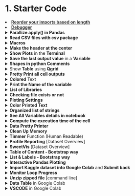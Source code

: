 <h1 id="1startercode">1. Starter Code</h1>

<div style='width:1000px;margin:auto;'>


<li><a href="https://www.browserling.com/tools/line-length-sort"><b><span style='color:#333'>Reorder your imports based on length</span></b></a> </li>
<li><a href="./1_starter//21_debugging.html"><b><span style='color:#333'>Debugger</span></b></a> </li>


<details><summary> <b>Parallize apply() in Pandas</b> </summary>
<pre><code>$ pip install pandarallel
# Import
from pandarallel import pandarallel

# Initialization
pandarallel.initialize(nb_workers=2, progress_bar=True)

# Standard pandas apply
df.apply(func)

# Parallel apply
df.parallel_apply(func)
</code></pre>
</details>

<details><summary> <b>Read CSV files with csv package</b> </summary>
<pre><code>import csv

##### Load data.
def load_data(filepath, skip_already_labeled=False):
    # CSV format: [ID, TEXT, LABEL, SAMPLING_STRATEGY, CONFIDENCE]
    with open(filepath, 'r') as csvfile:
        data = []
        reader = csv.reader(csvfile)
        for row in reader:
            if skip_already_labeled and row[0] in already_labeled: continue

            if len(row) < 3: row.append("") # Add empty col for LABEL to add later.
            if len(row) < 4: row.append("") # Add empty col for SAMPLING_STRATEGY to add later.
            if len(row) < 5: row.append(0)  # Add empty col for CONFIDENCE to add later.

            data.append(row)
            label = str(row[2])
            if row[2] != "":
                textid = row[0]
                already_labeled[textid] = label

    csvfile.close()
    return data

##### Append rows to existing csv file.
def append_data(filepath, data):
    with open(filepath, "a", errors="replace") as csvfile:
        writer = csv.writer(csvfile)
        writer.writerows(data)
    csvfile.close()
    
####### Overwrite the existing csv file.
def write_data(filepath, data):
    with open(filepath, "w", errors="replace") as csvfile:
        writer = csv.writer(csvfile)
        writer.writerows(data)
    csvfile.close()
</code></pre>
</details>

<details><summary> <b>Macros</b> </summary><p>
<ul>
<li><a href="./1_starter/Macros.html#Macros"><b><span style='color:#333'>How to build a macro</span></b></a> </li>
</ul>

<details><summary> <b>__basic</b> </summary><p><pre><code class="python language-python"># Version 1.4
import numpy as np
import pandas as pd
import seaborn as sns
from tqdm import tqdm
from termcolor import colored
import os
import gc
import sys
import pdb


import warnings
warnings.filterwarnings('ignore')

import matplotlib.pyplot as plt

%matplotlib inline
%precision 4

tqdm.pandas(tqdm())

pd.set_option('display.max_columns', None)
pd.set_option('display.float_format', lambda x: '{:.4f}'.format(x)) #Limiting floats output to 3 decimal points

plt.style.use('fivethirtyeight')
sns.set_style('white')

print('Basic libraries have been loaded!')
</code></pre>
</p></details>

<details><summary> <b>__basic_funcs</b> </summary><p><pre><code class="python language-python">import inspect

############### Show colored text #############


def bg(value, type='num', color='blue'):
    value = str('{:,}'.format(value)) if type == 'num' else str(value)
    return colored(' ' + value + ' ', color, attrs=['reverse', 'blink'])


############ Print the variable name ##############
# Credits: https://stackoverflow.com/questions/18425225/getting-the-name-of-a-variable-as-a-string

def var2str(var):
    """
    Gets the name of var. Does it from the out most frame inner-wards.
    :param var: variable to get name from.
    :return: string
    """
    for fi in reversed(inspect.stack()):
        names = [var_name for var_name, var_val in fi.frame.f_locals.items() if var_val is var]
        if len(names) &gt; 0:
            return names[0]


def shape(*args):
    for df in args:
        if len(df.shape) &lt;= 1:
            print(f'~&gt; {colored(var2str(df), attrs=["blink"]):{15}} has {bg(np.array(df)[..., None].shape[0]):&lt;{27}} rows, and {bg(np.array(df)[..., None].shape[1]):&lt;{22}} columns.')
        else:
            print(f'~&gt; {colored(var2str(df), attrs=["blink"]):{15}} has {bg(df.shape[0]):&lt;{27}} rows, and {bg(df.shape[1]):&lt;{22}} columns.')


############### Summary Table #####################
from scipy import stats

# Summary dataframe

def summary(df, sort_col=0):
    summary = pd.DataFrame({'dtypes': df.dtypes}).reset_index()
    summary.columns = ['Name', 'dtypes']
    summary['Missing'] = df.isnull().sum().values
    summary['M_Percent'] = round(100 * summary['Missing'] / df.shape[0], 2)
    summary['Uniques'] = df.nunique().values
    summary['First Value'] = df.loc[0].values
    summary['Second Value'] = df.loc[1].values
    summary['Third Value'] = df.loc[2].values

    summary = summary.sort_values(by=[sort_col], ascending=False) if sort_col else summary

    # Print some smmaries.
    print(f'~&gt; Dataframe has {bg(df.shape[0])} Rows, and {bg(df.shape[1])} Columns.')
    print(f'~&gt; Dataframe has {bg(summary[summary["Missing"] &gt; 0].shape[0], color="red")} Columns have [Missing] Values.')
    print('---' * 20)
    for type_name in np.unique(df.dtypes):
        print(f'~&gt; There are {bg(df.select_dtypes(type_name).shape[1])}\t Columns that have [Type] = {bg(type_name, "s", "green")}')

    print('---'*20)
    return summary.style.background_gradient(cmap='summer_r')


def reduce_mem_usage(df):
    start_mem = df.memory_usage().sum() / 1024**3
    print('~&gt; Memory usage of dataframe is {:.3f} GB'.format(start_mem))

    for col in df.columns:
        col_type = df[col].dtype
        if col_type != object:
            c_min = df[col].min()
            c_max = df[col].max()

            if str(col_type)[:3] == 'int' or (float(df[col][0]).is_integer() and np.isfinite(df[col]).sum() == df.shape[0]):
                if len(df[col].unique()) &lt;= 2:
                    df[col] = df[col].astype(np.bool)
                elif c_min &gt; np.iinfo(np.int8).min and c_max &lt; np.iinfo(np.int8).max:
                    df[col] = df[col].astype(np.int8)
                elif c_min &gt; np.iinfo(np.uint8).min and c_max &lt; np.iinfo(np.uint8).max:
                    df[col] = df[col].astype(np.uint8)
                elif c_min &gt; np.iinfo(np.int16).min and c_max &lt; np.iinfo(np.int16).max:
                    df[col] = df[col].astype(np.int16)
                elif c_min &gt; np.iinfo(np.uint16).min and c_max &lt; np.iinfo(np.uint16).max:
                    df[col] = df[col].astype(np.uint16)
                elif c_min &gt; np.iinfo(np.int32).min and c_max &lt; np.iinfo(np.int32).max:
                    df[col] = df[col].astype(np.int32)
                elif c_min &gt; np.iinfo(np.uint32).min and c_max &lt; np.iinfo(np.uint32).max:
                    df[col] = df[col].astype(np.uint32)
                elif c_min &gt; np.iinfo(np.int64).min and c_max &lt; np.iinfo(np.int64).max:
                    df[col] = df[col].astype(np.int64)
                elif c_min &gt; np.iinfo(np.uint64).min and c_max &lt; np.iinfo(np.uint64).max:
                    df[col] = df[col].astype(np.uint64)
            else:
                if c_min &gt; np.finfo(np.float16).min and c_max &lt; np.finfo(np.float16).max:
                    df[col] = df[col].astype(np.float16)
                elif c_min &gt; np.finfo(np.float32).min and c_max &lt; np.finfo(np.float32).max:
                    df[col] = df[col].astype(np.float32)
                else:
                    df[col] = df[col].astype(np.float64)
        # Comment this if you have NaN value in this column.
        # else:
        #     df[col] = df[col].astype('category')

    end_mem = df.memory_usage().sum() / 1024 ** 3
    print('~&gt; Memory usage after optimization is: {:.3f} GB'.format(end_mem))
    print('~&gt; Decreased by {:.1f}%'.format(100 * (start_mem - end_mem) / start_mem))
    print('---' * 20)
    return df


def show_annotation(dist, n=5, size=14, total=None):
    sizes = [] # Get highest value in y
    for p in dist.patches:
        height = p.get_height()
        sizes.append(height)

        dist.text(p.get_x()+p.get_width()/2.,          # At the center of each bar. (x-axis)
               height+n,                            # Set the (y-axis)
               '{:1.2f}%'.format(height*100/total) if total else '{}'.format(height), # Set the text to be written
               ha='center', fontsize=size) 
    dist.set_ylim(0, max(sizes) * 1.15); # set y limit based on highest heights


def dd(*args):
    print('--'*20)
    for x in args:
        varName = colored(var2str(x), attrs=['blink'])
        # Get the type of the variable.
        try:
            print(f"~&gt; Type  of {varName}: {colored(type(x), 'green')}")
        except:
            print(f"~&gt; Can't get the {colored('type', 'green')} of {varName}")

        # Get the shape of the variable.
        try:
            print(f"~&gt; Shape of {varName}: {colored(str(x.shape), 'blue')}")
        except:
            print(f"~&gt; Length of {varName}: {colored(str(len(x)), 'blue')}")

        # Get the first value of the variable.
        try:
            print(f"~&gt; First Value of {varName}: {x[0]}")
        except:
            if type(x) is type(pd.DataFrame()) or type(x) is type(pd.Series):
                print(f"~&gt; First Row of {varName}: \n\n{x.iloc[0]}")
            elif type(x) is type(dict()):
                print(f"~&gt; Can't show the first value of a {colored('dictionary', 'red')}.")
        print('--'*20)


print(f'~&gt; The following functions are defined successfully: {bg("bg", "s")}, {bg("shape", "s")}, {bg("var2str", "s")}, {bg("reduce_mem_usage", "s")}, {bg("summary", "s")}, {bg("show_annotation", "s")}, {bg("dd", "s")}')
</code></pre>
</p></details>

</p></details>

<details><summary> <b>Make the header at the center</b> </summary>
<p><pre><code class="html language-html">&lt;p style="font-size:36px;text-align:center"&gt; &lt;b&gt;Personalized cancer diagnosis&lt;/b&gt; &lt;/p&gt;
</code></pre>
</p>
</details>

<details><summary> <b>Show Plots</b> in the <b>Terminal</b> </summary>
<p><pre><code class="python language-python">%pylab
</code></pre>
</p>
</details>

<details><summary> <b>Save the last output value</b> in a <b>Variable</b> </summary>
<p><pre><code class="python language-python">np.random.choice(students, 21) # performing this will output something to the console

# Apply the following to save it to a variable
sample = _
</code></pre>
</p>
</details>


<details><summary> <b>Shapes in python Comments</b> </summary>
<p>

<p><a href="https://textfac.es/"><b>More textfaces</b></a> </p><pre><code class="python language-python"> ¯\_(ツ)_/¯        ( ͡° ͜ʖ ͡°)

  ̿̿ ̿̿ ̿̿ ̿'̿'\̵͇̿̿\з= ( ▀ ͜͞ʖ▀) =ε/̵͇̿̿/’̿’̿ ̿ ̿̿ ̿̿ ̿̿

 ʕ•ᴥ•ʔ            ▄︻̷̿┻̿═━一

  ( ͡°( ͡° ͜ʖ( ͡° ͜ʖ ͡°)ʖ ͡°) ͡°)

 (▀̿Ĺ̯▀̿ ̿)            (ง ͠° ͟ل͜ ͡°)ง

  ༼ つ ◕_◕ ༽つ        (づ｡◕‿‿◕｡)づ

     ̿'̿'\̵͇̿̿\з=( ͠° ͟ʖ ͡°)=ε/̵͇̿̿/'̿̿ ̿ ̿ ̿ ̿ ̿

 (ﾉ◕ヮ◕)ﾉ*:･ﾟ✧ ✧ﾟ･: *ヽ(◕ヮ◕ヽ)

 ┬┴┬┴┤ ͜ʖ ͡°) ├┬┴┬┴           ( ͡°╭͜ʖ╮͡° )        (ಥ﹏ಥ)

   (͡ ͡° ͜ つ ͡͡°)            (• ε •)         (ง'̀-'́)ง   (ᵔᴥᵔ)

   [̲̅$̲̅(̲̅ ͡° ͜ʖ ͡°̲̅)̲̅$̲̅]        (ﾉ◕ヮ◕)ﾉ*:･ﾟ✧        (¬‿¬)

   (╯°□°)╯︵ ʞooqǝɔɐɟ        (づ￣ ³￣)づ

   (;´༎ຶД༎ຶ`)            ༼ つ  ͡° ͜ʖ ͡° ༽つ

   (╯°□°）╯︵ ┻━┻        ( ͡ᵔ ͜ʖ ͡ᵔ )        ヾ(⌐■_■)ノ♪

   （╯°□°）╯︵( .o.)        ┬──┬ ノ( ゜-゜ノ)
</code></pre>
</p>
</details>

<details><summary>Show<b> Table</b> using <b>Qgrid</b></summary>
<p><pre><code class="python language-python">import qgrid
ggrid_widget = qgrid.show_grid(train, show_toolbar=True, grid_options={'forceFitColumns': False,
                                                                       'defaultColumnWidth': 100})
ggrid_widget
</code></pre><pre><code class="python language-python">## from qgrid_widget to dataframe aftering apply filters from qgrid (Awesome tool)
ggrid_widget.get_changed_df()
</code></pre>
</p>
</details>

<details><summary><b>Pretty Print all cell outputs</b></summary>
<p>
<h4 style='color:#5462FF'>This means that, while normally you’d only get one output printed</h4><pre><code class="python language-python">from IPython.core.interactiveshell import InteractiveShell
InteractiveShell.ast_node_interactivity = "all"
</code></pre>

<h4 style='color:#5462FF'>To go back.</h4><pre><code class="python language-python">from IPython.core.interactiveshell import InteractiveShell
InteractiveShell.ast_node_interactivity = "last_expr"
</code></pre>
</p>
</details>


<details><summary> <b>Colored</b> Text </summary>
<p><pre><code class="python language-python">from termcolor import colored

# --------------SHOW COLORED text---------------
def bg(value, type='num', color='blue'):
    value = str('{:,}'.format(value)) if type == 'num' else str(value)
    return colored(' '+value+' ', color, attrs=['reverse', 'blink'])
</code></pre>
</p>
</details> 

<details><summary> <b>Print the Name of the variable</b> </summary>
<p><pre><code class="python language-python"># Credits: https://stackoverflow.com/questions/18425225/getting-the-name-of-a-variable-as-a-string
import inspect

def var2str(var):
        """
        Gets the name of var. Does it from the out most frame inner-wards.
        :param var: variable to get name from.
        :return: string
        """
        for fi in reversed(inspect.stack()):
            names = [var_name for var_name, var_val in fi.frame.f_locals.items() if var_val is var]
            if len(names) &gt; 0:
                return names[0]

 #### Use this
def shape(*args):
    max_len = 0
    for df in args:
        max_len = max(len(var2str(df)), max_len)
    for df in args:
        print(f'~&gt; [{var2str(df).ljust(max_len)}] has {bg(df.shape[0])} rows, and {bg(df.shape[1])} columns.')
</code></pre>

</p>
</details> 

<details><summary> <b>List of Libraries</b> </summary>

<p><a href="./1_starter/a-data-science-framework-to-achieve-99-accuracy.html#3.1-Import-Libraries">Import Libraries</a></p>

<p style="margin: 0"><pre><code class="python language-python">import pandas as pd
import numpy as np
import matplotlib.pyplot as plt
import seaborn as sns

# Ignore warnings
import warnings
warnings.filterwarnings('ignore')
</code></pre><pre><code class="python language-python">import warnings
def ignore_warn(*args, **kwargs):
    pass
warnings.warn = ignore_warn #ignore annoying warning (from sklearn and seaborn)
</code></pre>
</p>
</details>

<details><summary> <b>Checking file exists or not</b> </summary>
<p style="margin: 0">
<pre><code class="python language-python"># Checking if file exists or not.
if os.path.isfile('/kaggle/input/path_to_file.csv'):
    result = pd.read_csv(''/kaggle/input/path_to_file.csv')
else:
    result = pd.merge(data, text, on='ID', how='left')
    result.to_csv('text_data_combined.csv', index=False)
result.sample(5)
</code></pre>
</p>
</details>

<details><summary> <b>Ploting Settings</b> </summary>
<p style="margin: 0"><pre><code class="python language-python">%matplotlib inline
%precision 2
# plt.style.use('ggplot')
sns.set_style('white')
plt.style.use('fivethirtyeight')
</code></pre><pre><code class="python language-python">pd.set_option('display.float_format', lambda x: '{:.3f}'.format(x)) #Limiting floats output to 3 decimal points
</code></pre>


</p>
</details> 

<details><summary> <b>Color Printed Text</b> </summary>
<p><a href="https://pypi.org/project/termcolor/">More Colors &amp; Features</a> </p>
<p style="margin: 0"><pre><code class="python language-python">from termcolor import colored
print(colored('value', 'color'))
</code></pre>
</p>
</details> 

<details><summary> <b>Organized list of strings</b> </summary>
<p style="margin: 0"><pre><code>print("Train Variant".ljust(15), train_variants_df.shape)
print("Train Text".ljust(15), train_text_df.shape)
print("Test Variant".ljust(15), test_variants_df.shape)
print("Test Text".ljust(15), test_text_df.shape)

######### Result ##########
# Train Variant   (3321, 4)
# Train Text      (3321, 2)
# Test Variant    (5668, 3)
# Test Text       (5668, 2)
</code></pre>
</p>
</details>

<details><summary> <b>See All Variables details in notebook</b> </summary>
<p style="margin: 0"><pre><code class="python language-python">%whos
</code></pre>
</p>
</details> 

<details><summary> <b>Compute the execution time of the cell</b> </summary>
<p style="margin: 0"><pre><code class="python language-python">%%time
</code></pre>
</p>
</details> 

<details><summary> <b>Data Pretty Printer</b> </summary>
<p style="margin: 0"><pre><code class="python language-python">import pprint
stuff = ['banana', 'apple', 'stuff1', 'stuff2']
pprint.pprint(stuff)
</code></pre>
</p>
</details> 


<details><summary> <b>Clean Up Memory</b> </summary>
<p style="margin: 0"><pre><code class="python language-python"># Clean up memory
gc.enable()
del model, train_features, valid_features
gc.collect()
</code></pre>
</p>
</details> 

<details><summary> <b>Timmer</b> Function (Human Readable) </summary>
<p style="margin: 0"><pre><code class="python language-python"># Credit: https://www.kaggle.com/tilii7/hyperparameter-grid-search-with-xgboost
## Importing
from datetime import datetime

## Define the timer function
def timer(start_time=None):
    if not start_time:
        start_time = datetime.now()
        return start_time
    elif start_time:
        thour, temp_sec = divmod((datetime.now() - start_time).total_seconds(), 3600)
        tmin, tsec = divmod(temp_sec, 60)
        print('\n Time taken: %i hours %i minutes and %s seconds.' % (thour, tmin, round(tsec, 2)))

### Call the function
# Here we go
start_time = timer(None) # timing starts from this point for "start_time" variable
random_search.fit(X, Y)
timer(start_time) # timing ends here for "start_time" variable
</code></pre>
<h4>Result</h4><pre><code class="python language-python"> Time taken: 0 hours 42 minutes and 17.04 seconds.
</code></pre>
</p>
</details> 

<details><summary> <b>Profile Reporting</b>  [Dataset Overview]</summary>
<p><pre><code>import pandas_profiling as pp

# Generate a report in HTML
profile = pp.ProfileReport(train, title='Pandas Profiling Report', style={'full_width':True})
profile.to_file("output.html")

# For command line.
!pandas_profiling train.csv output.html
</code></pre>
</p>
</details>

<details><summary> <b>SweetVis</b> [Dataset Overview]</summary>
<a href="https://github.com/fbdesignpro/sweetviz">Github</a>
<p><pre><code># pip install sweetviz

# Check the link above to more info.
import sweetviz as sv
my_report = sv.analyze(train)
#my_report.show_html()
my_report.show_notebook(w="100%", h="full")
</code></pre>
</p>
</details>

<details><summary> <b>Table of Content - Bootstrap way</b> </summary>
<p><pre><code>&lt;div class="list-group" id="list-tab" role="tablist"&gt;
  &lt;h3 class="list-group-item list-group-item-action active" data-toggle="list"  role="tab" aria-controls="home"&gt;Notebook Content!&lt;/h3&gt;
  &lt;a class="list-group-item list-group-item-action" data-toggle="list" href="#libraries" role="tab" aria-controls="profile"&gt;Import Libraries&lt;span class="badge badge-primary badge-pill"&gt;1&lt;/span&gt;&lt;/a&gt;
  &lt;a class="list-group-item list-group-item-action" data-toggle="list" href="#load" role="tab" aria-controls="messages"&gt;Load Data&lt;span class="badge badge-primary badge-pill"&gt;2&lt;/span&gt;&lt;/a&gt;
  &lt;a class="list-group-item list-group-item-action"  data-toggle="list" href="#visual" role="tab" aria-controls="settings"&gt;Visualization of data&lt;span class="badge badge-primary badge-pill"&gt;3&lt;/span&gt;&lt;/a&gt;
  &lt;a class="list-group-item list-group-item-action" data-toggle="list" href="#word" role="tab" aria-controls="settings"&gt;WordCloud&lt;span class="badge badge-primary badge-pill"&gt;4&lt;/span&gt;&lt;/a&gt; 
  &lt;a class="list-group-item list-group-item-action" data-toggle="list" href="#clean" role="tab" aria-controls="settings"&gt;Cleaning the text&lt;span class="badge badge-primary badge-pill"&gt;5&lt;/span&gt;&lt;/a&gt;
    &lt;a class="list-group-item list-group-item-action" data-toggle="list" href="#split" role="tab" aria-controls="settings"&gt;Train and test Split&lt;span class="badge badge-primary badge-pill"&gt;6&lt;/span&gt;&lt;/a&gt;
    &lt;a class="list-group-item list-group-item-action" data-toggle="list" href="#model" role="tab" aria-controls="settings"&gt; Creating the Model&lt;span class="badge badge-primary badge-pill"&gt;7&lt;/span&gt;&lt;/a&gt;
    &lt;a class="list-group-item list-group-item-action" data-toggle="list" href="#eval" role="tab" aria-controls="settings"&gt;Model Evaluation&lt;span class="badge badge-primary badge-pill"&gt;8&lt;/span&gt;&lt;/a&gt;
&lt;/div&gt;
</code></pre>
<h4>Then at each cell, do the following</h4><pre><code># header one
&lt;a id='libraries'&gt;&lt;/a&gt;

# Header two
&lt;a id='load'&gt;&lt;/a&gt;

# and so on.
</code></pre>
</p>
</details>

<details><summary> <b>List & Labels - Bootstrap way</b> </summary>
<p><pre><code>&lt;ul style="list-style-type:square;"&gt;
  &lt;li&gt;&lt;span class="label label-default"&gt;id&lt;/span&gt; a unique identifier for each tweet&lt;/li&gt;
  &lt;li&gt;&lt;span class="label label-primary"&gt;text &lt;/span&gt; the text of the tweet&lt;/li&gt;
  &lt;li&gt;&lt;span class="label label-success"&gt;location&lt;/span&gt;  the location the tweet was sent from (may be blank)&lt;/li&gt;
    &lt;li&gt;&lt;span class="label label-danger"&gt;keyword&lt;/span&gt;  a particular keyword from the tweet (may be blank)&lt;/li&gt;
&lt;/ul&gt;
</code></pre>
</p>
</details>

<details><summary> <b>Interactive Pandas Plotting</b> </summary>
<p><pre><code>pd.options.plotting.backend = 'hvplot'

df.plot()
</code></pre>
</p>
</details>

<details><summary> <b>Import Kaggle dataset into Google Colab</b> and <b>Submit back</b></summary>
<p><pre><code>import os
os.environ['KAGGLE_USERNAME'] = "mosaabmuhammed" # username from the json file
os.environ['KAGGLE_KEY'] = "bb6e0cba518df4df2fca479e86c7903a" # key from the json file
!kaggle competitions download -c FacebookRecruiting # api copied from kaggle
</code></pre>
<pre><code>!kaggle competitions submit planet-understanding-the-amazon-from-space -f {path/'submission.csv'} -m "My submission"
</code></pre>
</p>
</details>

<details><summary> <b>Monitor Loop Progress</b> </summary><p><pre><code>for i in range(0, len(train.columns)):
    # if i % 10 == 0:
    print(f"\r{i*100/train.shape[1]:0.4f}%", end='')
</code></pre>
</p></details>

<details><summary> <b>Unzip zipped file</b> [command line] </summary><p><pre><code># If file ends with .zip
!unzip -q -n {path}/train_v2.csv.zip -d {path}

# if file ends with .7z
!sudo apt install p7zip-full
!7za -bd -y -so x {path}/train-jpg.tar.7z | tar xf - -C {path.as_posix()}

# if file ends with .tgz [Python]
import tarfile
tar = tarfile.open(Path('../input') / 'fsd2018extra' / 'fsd2018_extra.tgz')
tar.extractall()
tar.close()
</code></pre>
</p></details>

<details><summary> <b>Data Table</b> in Google Colab </summary><p><pre><code># Enable
%load_ext google.colab.data_table

# Disable
%unload_ext google.colab.data_table

# Customization
from google.colab import data_table
data_table.DataTable(data.airports(), include_index=False, num_rows_per_page=10)
</code></pre>
</p></details>

<details><summary> <b>VSCODE</b> in Google Colab </summary><p><pre><code># Install the library
!pip install colabcode

from colabcode import ColabCode

# run colabcode with by deafult options.
ColabCode()
</code></pre>
</p></details>


</div>